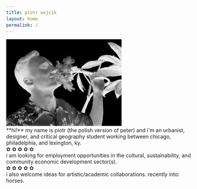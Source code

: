 ```yaml
---
title: piotr wojcik
layout: home
permalink: /
---
```

<!-- <img src="/bridge.JPG" width="256"> -->
<!-- <img src="/headshot-negative.jpg" width="196"> -->
<img src="/flora-neg.jpg" width="312">
<br/>
**hi!** my name is piotr (the polish version of peter) and i'm an urbanist, designer, and critical geography student working between chicago, philadelphia, and lexington, ky.
<br/>
✿ ✿ ✿ ✿ ✿
<br/>
i am looking for employment opportunities in the cultural, sustainability, and community economic development sector(s).
<br/>
✿ ✿ ✿ ✿ ✿
<br/>
i also welcome ideas for artistic/academic collaborations. recently into: horses.
